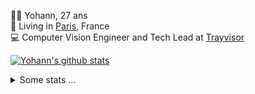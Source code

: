 <p>
  👨🏻 <bold>Yohann</bold>, 27 ans<br/>
  💼 Living in <a href="https://www.google.com/maps?q=paris">Paris</a>, France<br/>
  💻 Computer Vision Engineer and Tech Lead at <a href="https://trayvisor.com/">Trayvisor</a><br/>
</p>

<a href="https://github.com/anuraghazra/github-readme-stats"><img align="center" src="https://github-readme-stats-go94hl40s-yohann84l.vercel.app//api?username=yohann84L&show_icons=true&include_all_commits=true" alt="Yohann's github stats" /> </a>


<details>
  <summary>Some stats ...</summary><br/>
  

<!--START_SECTION:waka-->
![Code Time](http://img.shields.io/badge/Code%20Time-1%2C127%20hrs%2059%20mins-blue)

![Profile Views](http://img.shields.io/badge/Profile%20Views-0-blue)

**🐱 My GitHub Data** 

> 📦 440.8 kB Used in GitHub's Storage 
 > 
> 🏆 799 Contributions in the Year 2024
 > 
> 🚫 Not Opted to Hire
 > 
> 📜 26 Public Repositories 
 > 
> 🔑 21 Private Repositories 
 > 
**I'm an Early 🐤** 

```text
🌞 Morning                16808 commits       ████████░░░░░░░░░░░░░░░░░   30.81 % 
🌆 Daytime                31059 commits       ██████████████░░░░░░░░░░░   56.94 % 
🌃 Evening                6549 commits        ███░░░░░░░░░░░░░░░░░░░░░░   12.01 % 
🌙 Night                  130 commits         ░░░░░░░░░░░░░░░░░░░░░░░░░   00.24 % 
```
📅 **I'm Most Productive on Wednesday** 

```text
Monday                   10239 commits       █████░░░░░░░░░░░░░░░░░░░░   18.77 % 
Tuesday                  10156 commits       █████░░░░░░░░░░░░░░░░░░░░   18.62 % 
Wednesday                11833 commits       █████░░░░░░░░░░░░░░░░░░░░   21.69 % 
Thursday                 10870 commits       █████░░░░░░░░░░░░░░░░░░░░   19.93 % 
Friday                   10411 commits       █████░░░░░░░░░░░░░░░░░░░░   19.09 % 
Saturday                 364 commits         ░░░░░░░░░░░░░░░░░░░░░░░░░   00.67 % 
Sunday                   673 commits         ░░░░░░░░░░░░░░░░░░░░░░░░░   01.23 % 
```


📊 **This Week I Spent My Time On** 

```text
🕑︎ Time Zone: Europe/Paris

💬 Programming Languages: 
No Activity Tracked This Week

🔥 Editors: 
No Activity Tracked This Week

💻 Operating System: 
No Activity Tracked This Week
```

**I Mostly Code in Python** 

```text
Python                   26 repos            ██████████████░░░░░░░░░░░   55.32 % 
Jupyter Notebook         4 repos             ██░░░░░░░░░░░░░░░░░░░░░░░   08.51 % 
JavaScript               3 repos             ██░░░░░░░░░░░░░░░░░░░░░░░   06.38 % 
HTML                     2 repos             █░░░░░░░░░░░░░░░░░░░░░░░░   04.26 % 
Shell                    1 repo              █░░░░░░░░░░░░░░░░░░░░░░░░   02.13 % 
```




 Last Updated on 04/07/2024 00:32:25 UTC
<!--END_SECTION:waka-->

